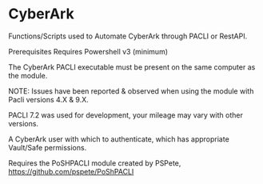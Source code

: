 # CyberArk
Functions/Scripts used to Automate CyberArk through PACLI or RestAPI.

Prerequisites
Requires Powershell v3 (minimum)

The CyberArk PACLI executable must be present on the same computer as the module.

NOTE: Issues have been reported & observed when using the module with Pacli versions 4.X & 9.X.

PACLI 7.2 was used for development, your mileage may vary with other versions.

A CyberArk user with which to authenticate, which has appropriate Vault/Safe permissions.

Requires the PoSHPACLI module created by PSPete, https://github.com/pspete/PoShPACLI

